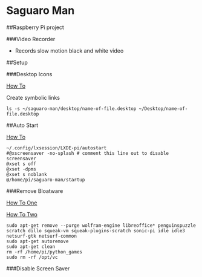 # Saguaro Man

##Raspberry Pi project

###Video Recorder

- Records slow motion black and white video

##Setup

###Desktop Icons

[How To](http://www.raspberry-projects.com/pi/pi-operating-systems/raspbian/gui/desktop-shortcuts)

Create symbolic links

```
ls -s ~/saguaro-man/desktop/name-of-file.desktop ~/Desktop/name-of-file.desktop
```

##Auto Start

[How To](https://www.raspberrypi.org/forums/viewtopic.php?f=91&t=163316)

```
~/.config/lxsession/LXDE-pi/autostart
#@xscreensaver -no-splash # comment this line out to disable screensaver
@xset s off
@xset -dpms
@xset s noblank
@/home/pi/saguaro-man/startup
```

###Remove Bloatware

[How To One](http://raspi.tv/2016/how-to-free-up-some-space-on-your-raspbian-sd-card-remove-wolfram-libreoffice)

[How To Two](https://project.altservice.com/issues/418)

```
sudo apt-get remove --purge wolfram-engine libreoffice* penguinspuzzle scratch dillo squeak-vm squeak-plugins-scratch sonic-pi idle idle3 netsurf-gtk netsurf-common
sudo apt-get autoremove
sudo apt-get clean
rm -rf /home/pi/python_games
sudo rm -rf /opt/vc
```

###Disable Screen Saver
